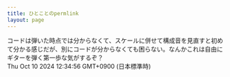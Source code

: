 ```yaml
---
title: ひとことのpermlink
layout: page
---
```

<div class="box" dt="1728531296270">
  コードは弾いた時点では分からなくて、スケールに併せて構成音を見直すと初めて分かる感じだが、別にコードが分からなくても困らない。なんかこれは自由にギターを弾く第一歩な気がするぞ？
  <div class="content is-small">Thu Oct 10 2024 12:34:56 GMT+0900 (日本標準時)</div>
</div>